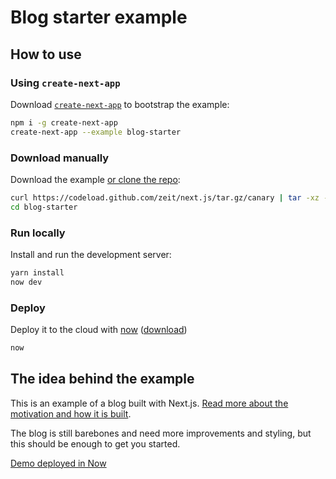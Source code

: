 # Blog starter example

## How to use

### Using `create-next-app`

Download [`create-next-app`](https://github.com/segmentio/create-next-app) to bootstrap the example:

```bash
npm i -g create-next-app
create-next-app --example blog-starter
```

### Download manually

Download the example [or clone the repo](https://github.com/zeit/next.js):

```bash
curl https://codeload.github.com/zeit/next.js/tar.gz/canary | tar -xz --strip=2 next.js-canary/examples/blog-starter
cd blog-starter
```

### Run locally

Install and run the development server:

```bash
yarn install
now dev
```

### Deploy

Deploy it to the cloud with [now](https://zeit.co/now) ([download](https://zeit.co/download))

```bash
now
```

## The idea behind the example

This is an example of a blog built with Next.js. [Read more about the motivation and how it is built](https://jolvera.dev/posts/rebuilding-my-blog-with-nextjs).

The blog is still barebones and need more improvements and styling, but this should be enough to get you started.

[Demo deployed in Now](https://nextjs-blog-starter.now.sh/)
